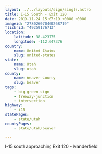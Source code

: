 ```yaml
---
layout: ../../layouts/sign/single.astro
title: I-15 South - Exit 120
date: 2019-11-24 15:07:19 +0000 +0000
imageid: "278026070460268719"
flickrid: "49259176713"
location:
    latitude: 38.423775
    longitude: -112.647376
country:
    name: United States
    slug: united-states
state:
    name: Utah
    slug: utah
county:
    name: Beaver County
    slug: beaver
tags:
    - big-green-sign
    - freeway-junction
    - intersection
highway:
    - i15
statePages:
    - state/utah
countyPages:
    - state/utah/beaver

---
```

I-15 south approaching Exit 120 - Manderfield